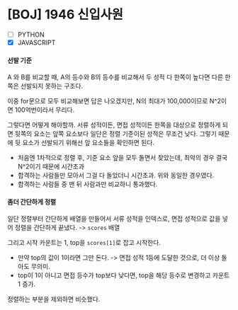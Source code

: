 # [BOJ] 1946 신입사원

- [ ] PYTHON
- [x] JAVASCRIPT

#### 선발 기준

A 와 B를 비교할 때, A의 등수와 B의 등수를 비교해서 두 성적 다 한쪽이 높다면 다른 한쪽은 선발되지 못하는 구조다.

이중 for문으로 모두 비교해보면 답은 나오겠지만, N의 최대가 100,000이므로 N^2이면 100억번이라서 무리다.

그렇다면 어떻게 해야할까. 서류 성적이든, 면접 성적이든 한쪽을 대상으로 정렬하게 되면 뒷쪽의 요소는 앞쪽 요소보다 일단은 정렬 기준이된 성적은 무조건 낮다. 그렇기 때문에 뒷 요소가 선발되기 위해선 앞 요소들을 확인하면 된다.

- 처음엔 1차적으로 정렬 후, 기준 요소 앞을 모두 돌면서 찾았는데, 최악의 경우 결국 N^2이기 때문에 시간초과
- 합격하는 사람들만 모아서 그걸 다 돌았더니 시간초과. 위와 동일한 경우였다.
- 합격하는 사람들 중 맨 뒤 사람과만 비교하니 통과했다.

#### 좀더 간단하게 정렬

일단 정렬부터 간단하게 배열을 만들어서 서류 성적을 인덱스로, 면접 성적으로 값을 넣어 정렬을 간단하게 끝냈다. -> `scores` 배열

그리고 시작 카운트는 1, top을 `scores[1]`로 잡고 시작한다.

- 만약 top의 값이 1이라면 그만 돈다. -> 면접 성적 1등에 도달한 것으로, 더 이상 돌아도 무의미.
- top이 1이 아니고 면접 등수가 top보다 낮다면, top을 해당 등수로 변경하고 카운트 1 증가.

정렬하는 부분을 제외하면 비슷했다.
